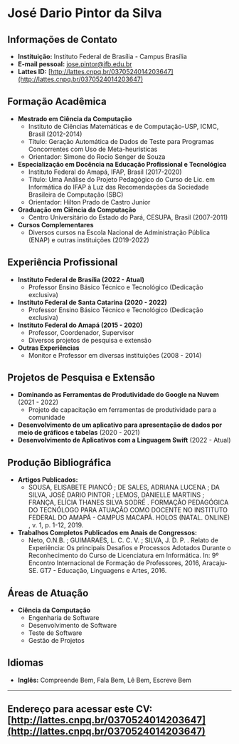 # José Dario Pintor da Silva

## Informações de Contato
- **Instituição:** Instituto Federal de Brasília -  Campus Brasília
- **E-mail pessoal:** jose.pintor@ifb.edu.br
- **Lattes ID:** [http://lattes.cnpq.br/0370524014203647](http://lattes.cnpq.br/0370524014203647)

## Formação Acadêmica
- **Mestrado em Ciência da Computação**
  - Instituto de Ciências Matemáticas e de Computação-USP, ICMC, Brasil (2012-2014)
  - Título: Geração Automática de Dados de Teste para Programas Concorrentes com Uso de Meta-heurísticas
  - Orientador: Simone do Rocio Senger de Souza
- **Especialização em Docência na Educação Profissional e Tecnológica**
  - Instituto Federal do Amapá, IFAP, Brasil (2017-2020)
  - Título: Uma Análise do Projeto Pedagógico do Curso de Lic. em Informática do IFAP à Luz das Recomendações da Sociedade Brasileira de Computação (SBC)
  - Orientador: Hilton Prado de Castro Junior
- **Graduação em Ciência da Computação**
  - Centro Universitário do Estado do Pará, CESUPA, Brasil (2007-2011)
- **Cursos Complementares**
  - Diversos cursos na Escola Nacional de Administração Pública (ENAP) e outras instituições (2019-2022)

## Experiência Profissional
- **Instituto Federal de Brasília (2022 - Atual)**
  - Professor Ensino Básico Técnico e Tecnológico (Dedicação exclusiva)
- **Instituto Federal de Santa Catarina (2020 - 2022)**
  - Professor Ensino Básico Técnico e Tecnológico (Dedicação exclusiva)
- **Instituto Federal do Amapá (2015 - 2020)**
  - Professor, Coordenador, Supervisor
  - Diversos projetos de pesquisa e extensão
- **Outras Experiências**
  - Monitor e Professor em diversas instituições (2008 - 2014)

## Projetos de Pesquisa e Extensão
- **Dominando as Ferramentas de Produtividade do Google na Nuvem** (2021 - 2022)
  - Projeto de capacitação em ferramentas de produtividade para a comunidade
- **Desenvolvimento de um aplicativo para apresentação de dados por meio de gráficos e tabelas** (2020 - 2021)
- **Desenvolvimento de Aplicativos com a Linguagem Swift** (2022 - Atual)

## Produção Bibliográfica
- **Artigos Publicados:**
  - SOUSA, ELISABETE PIANCÓ ; DE SALES, ADRIANA LUCENA ; DA SILVA, JOSÉ DARIO PINTOR ; LEMOS, DANIELLE MARTINS ; FRANÇA, ELÍCIA THANES SILVA SODRÉ . FORMAÇÃO PEDAGÓGICA DO TECNÓLOGO PARA ATUAÇÃO COMO DOCENTE NO INSTITUTO FEDERAL DO AMAPÁ - CAMPUS MACAPÁ. HOLOS (NATAL. ONLINE) , v. 1, p. 1-12, 2019.
- **Trabalhos Completos Publicados em Anais de Congressos:**
  - Neto, O.N.B. ; GUIMARAES, L. C. C. V. ; SILVA, J. D. P. . Relato de Experiência: Os principais Desafios e Processos Adotados Durante o Reconhecimento do Curso de Licenciatura em Informática. In: 9º Encontro Internacional de Formação de Professores, 2016, Aracaju-SE. GT7 - Educação, Linguagens e Artes, 2016.

## Áreas de Atuação
- **Ciência da Computação**
  - Engenharia de Software
  - Desenvolvimento de Software
  - Teste de Software
  - Gestão de Projetos

## Idiomas
- **Inglês:** Compreende Bem, Fala Bem, Lê Bem, Escreve Bem

---

**Endereço para acessar este CV:** [http://lattes.cnpq.br/0370524014203647](http://lattes.cnpq.br/0370524014203647)
---

